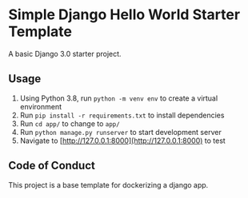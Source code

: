 # Simple Django Hello World Starter Template

A basic Django 3.0 starter project.

## Usage

1.  Using Python 3.8, run `python -m venv env` to create a virtual environment
2.  Run `pip install -r requirements.txt` to install dependencies
3.  Run `cd app/` to change to `app/`
4.  Run `python manage.py runserver` to start development server
5.  Navigate to [http://127.0.0.1:8000](http://127.0.0.1:8000) to test

## Code of Conduct

This project is a base template for dockerizing a django app.
